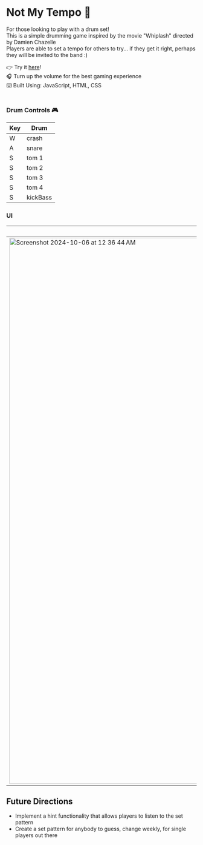 # Not My Tempo 🥁
For those looking to play with a drum set!<br>
This is a simple drumming game inspired by the movie "Whiplash" directed by Damien Chazelle <br>
Players are able to set a tempo for others to try... if they get it right, perhaps they will be invited to the band :) <br>

👉 Try it [here](https://notmytempo.vercel.app)!<br>
🎧 Turn up the volume for the best gaming experience <br>
⌨️ Built Using: JavaScript, HTML, CSS <br><br>

### Drum Controls 🎮
| Key | Drum     |
| --- | ----     |
|  W  | crash    |
|  A  | snare    |
|  S  | tom 1    |
|  S  | tom 2    |
|  S  | tom 3    |
|  S  | tom 4    |
|  S  | kickBass |


### UI 
| Before | After  |
| ------ | ------ |
|<img width="1440" alt="Screenshot 2024-10-06 at 12 36 44 AM" src="https://github.com/user-attachments/assets/c67608ac-41ab-4ee3-8e82-860552b02477"> | <img width="1440" alt="Screenshot 2024-10-06 at 12 50 11 AM" src="https://github.com/user-attachments/assets/6f20bcc9-d561-4b19-b0f2-b410ff16a219"> |



## Future Directions 
- Implement a hint functionality that allows players to listen to the set pattern
- Create a set pattern for anybody to guess, change weekly, for single players out there

